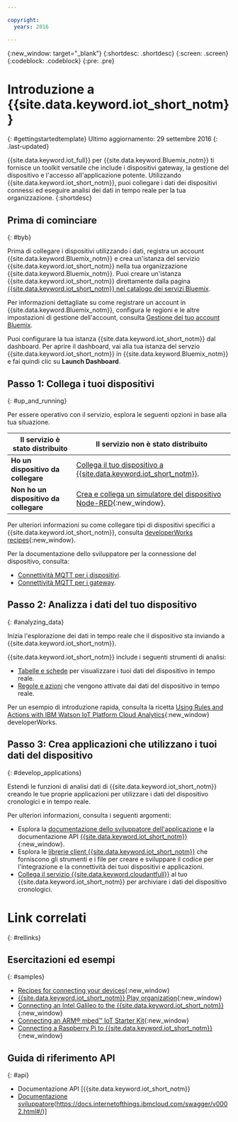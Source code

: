 ```yaml
---

copyright:
  years: 2016

---
```


{:new_window: target="\_blank"}
{:shortdesc: .shortdesc}
{:screen: .screen}
{:codeblock: .codeblock}
{:pre: .pre}

# Introduzione a {{site.data.keyword.iot_short_notm}}
{: #gettingstartedtemplate}
Ultimo aggiornamento: 29 settembre 2016
{: .last-updated}

{{site.data.keyword.iot_full}} per {{site.data.keyword.Bluemix_notm}} ti fornisce un toolkit versatile che include i dispositivi gateway, la gestione del dispositivo e l'accesso all'applicazione potente. Utilizzando {{site.data.keyword.iot_short_notm}}, puoi collegare i dati dei dispositivi connessi ed eseguire analisi dei dati in tempo reale per la tua organizzazione.
{:shortdesc}

## Prima di cominciare
{: #byb}

Prima di collegare i dispositivi utilizzando i dati, registra un account {{site.data.keyword.Bluemix_notm}} e crea un'istanza del servizio {{site.data.keyword.iot_short_notm}} nella tua organizzazione {{site.data.keyword.Bluemix_notm}}. Puoi creare un'istanza {{site.data.keyword.iot_short_notm}} direttamente dalla pagina [{{site.data.keyword.iot_short_notm}} nel catalogo dei servizi Bluemix](https://console.{DomainName}/catalog/services/internet-of-things-platform/).  

Per informazioni dettagliate su come registrare un account in {{site.data.keyword.Bluemix_notm}}, configura le regioni e le altre impostazioni di gestione dell'account, consulta [Gestione del tuo account Bluemix](https://console.ng.bluemix.net/docs/admin/account.html#signup).

Puoi configurare la tua istanza {{site.data.keyword.iot_short_notm}} dal dashboard. Per aprire il dashboard, vai alla tua istanza del servzio {{site.data.keyword.iot_short_notm}} in  {{site.data.keyword.Bluemix_notm}} e fai quindi clic su **Launch Dashboard**.

## Passo 1: Collega i tuoi dispositivi
{: #up_and_running}

Per essere operativo con il servizio, esplora le seguenti opzioni in base alla tua situazione.

   |   Il servizio è stato distribuito | Il servizio non è stato distribuito
  ------------- | -------------
  **Ho un dispositivo da collegare** | [Collega il tuo dispositivo a {{site.data.keyword.iot_short_notm}}](iotplatform_task.html#iotplatform_task).| Esplora la connessione del dispositivo nella demo [Play organization](http://discover-iot.eu-gb.mybluemix.net/?cm_mc_uid=44491599487314618721024&cm_mc_sid_50200000=1462798151#/play){:new_window}.
  **Non ho un dispositivo da collegare** | [Crea e collega un simulatore del dispositivo Node-RED](nodereddevice_sample.html){:new_window}. | Introduzione a [Watson IoT Platform Starter](https://console.ng.bluemix.net/docs/starters/IoT/iot500.html){:new_window}.
Per ulteriori informazioni su come collegare tipi di dispositivi specifici a {{site.data.keyword.iot_short_notm}}, consulta [developerWorks recipes](https://developer.ibm.com/recipes/?post_type=tutorials&s=iot){:new_window}.  

Per la documentazione dello sviluppatore per la connessione del dispositivo, consulta:
- [Connettività MQTT per i dispositivi](devices/mqtt.html).
- [Connettività MQTT per i gateway](gateways/mqtt.html).

## Passo 2: Analizza i dati del tuo dispositivo
{: #analyzing_data}

Inizia l'esplorazione dei dati in tempo reale che il dispositivo sta inviando a {{site.data.keyword.iot_short_notm}}.

{{site.data.keyword.iot_short_notm}} include i seguenti strumenti di analisi:  
- [Tabelle e schede](data_visualization.html) per visualizzare i tuoi dati del dispositivo in tempo reale.
- [Regole e azioni](analytics.html) che vengono attivate dai dati del dispositivo in tempo reale.

Per un esempio di introduzione rapida, consulta la ricetta [Using Rules and Actions with IBM Watson IoT Platform Cloud Analytics](https://developer.ibm.com/recipes/tutorials/using-rules-and-actions-with-ibm-watson-iot-platform-cloud-analytics/){:new_window} developerWorks.

## Passo 3: Crea applicazioni che utilizzano i tuoi dati del dispositivo
{: #develop_applications}

Estendi le funzioni di analisi dati di {{site.data.keyword.iot_short_notm}} creando le tue proprie applicazioni per utilizzare i dati del dispositivo cronologici e in tempo reale.

Per ulteriori informazioni, consulta i seguenti argomenti:   
- Esplora la [documentazione dello sviluppatore dell'applicazione](applications/api.html) e la documentazione API [{{site.data.keyword.iot_short_notm}}](https://docs.internetofthings.ibmcloud.com/swagger/v0002.html#/){:new_window}.
- Esplora le [librerie client {{site.data.keyword.iot_short_notm}}](iot_platform_client_lib.html) che forniscono gli strumenti e i file per creare e sviluppare il codice per l'integrazione e la connettività dei tuoi dispositivi e applicazioni.
- [Collega il servizio {{site.data.keyword.cloudantfull}}](cloudant_connector.html) al tuo {{site.data.keyword.iot_short_notm}} per archiviare i dati del dispositivo cronologici.




# Link correlati
{: #rellinks}
## Esercitazioni ed esempi
{: #samples}
* [Recipes for connecting your devices](https://developer.ibm.com/recipes/?post_type=tutorials&s=iot){:new_window}
* [{{site.data.keyword.iot_short_notm}} Play organization](https://play.internetofthings.ibmcloud.com/){:new_window}
* [Connecting an Intel Galileo to the {{site.data.keyword.iot_short_notm}}](https://developer.ibm.com/recipes/tutorials/connect-an-intel-galileo-to-the-internet-of-things-foundation-connect/){:new_window}
* [Connecting an ARM® mbed™ IoT Starter Kit](https://developer.ibm.com/recipes/tutorials/arm-mbed-iot-starter-kit-part-1/){:new_window}
* [Connecting a Raspberry Pi to {{site.data.keyword.iot_short_notm}}](https://developer.ibm.com/recipes/tutorials/raspberry-pi-4/){:new_window}

## Guida di riferimento API
{: #api}
* Documentazione API [{{site.data.keyword.iot_short_notm}}
* [Documentazione sviluppatore](developer_doc_overview.html)(https://docs.internetofthings.ibmcloud.com/swagger/v0002.html#/)]
